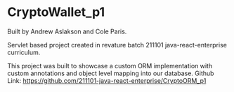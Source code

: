 # CryptoWallet_p1
Built by Andrew Aslakson and Cole Paris.

Servlet based project created in revature batch 211101 java-react-enterprise curriculum.

This project was built to showcase a custom ORM implementation with custom annotations and
object level mapping into our database.
Github Link: https://github.com/211101-java-react-enterprise/CryptoORM_p1
